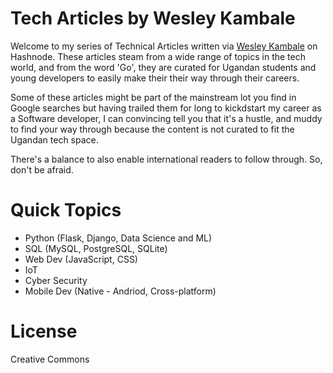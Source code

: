 # Tech Articles by Wesley Kambale
Welcome to my series of Technical Articles written via [Wesley Kambale](https://kambale.hashnode.dev) on Hashnode.
These articles steam from a wide range of topics in the tech world, and from the word 'Go', they are curated for Ugandan students and young developers to easily make their their way through their careers.

Some of these articles might be part of the mainstream lot you find in Google searches but having trailed them for long to kickdstart my career as a Software developer, I can convincing tell you that it's a hustle, and muddy to find your way through because the content is not curated to fit the Ugandan tech space.

There's a balance to also enable international readers to follow through. So, don't be afraid.

# Quick Topics
- Python (Flask, Django, Data Science and ML)
- SQL (MySQL, PostgreSQL, SQLite)
- Web Dev (JavaScript, CSS)
- IoT
- Cyber Security
- Mobile Dev (Native - Andriod, Cross-platform)

# License
Creative Commons
